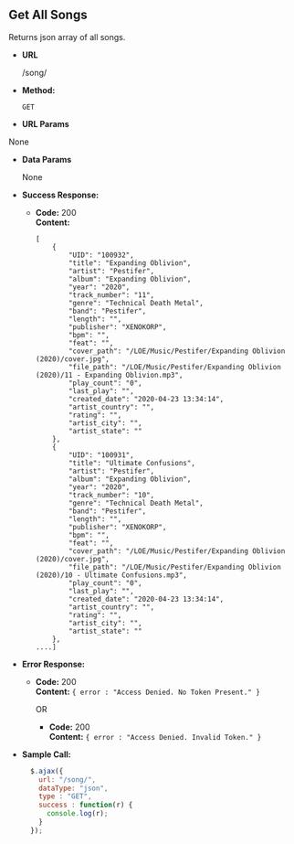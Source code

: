 **Get All Songs**
----
  Returns json array of all songs.

* **URL**

  /song/

* **Method:**

  `GET`

*  **URL Params**

  None

* **Data Params**

  None

* **Success Response:**

  * **Code:** 200 <br />
    **Content:**
    ```
    [
        {
            "UID": "100932",
            "title": "Expanding Oblivion",
            "artist": "Pestifer",
            "album": "Expanding Oblivion",
            "year": "2020",
            "track_number": "11",
            "genre": "Technical Death Metal",
            "band": "Pestifer",
            "length": "",
            "publisher": "XENOKORP",
            "bpm": "",
            "feat": "",
            "cover_path": "/LOE/Music/Pestifer/Expanding Oblivion (2020)/cover.jpg",
            "file_path": "/LOE/Music/Pestifer/Expanding Oblivion (2020)/11 - Expanding Oblivion.mp3",
            "play_count": "0",
            "last_play": "",
            "created_date": "2020-04-23 13:34:14",
            "artist_country": "",
            "rating": "",
            "artist_city": "",
            "artist_state": ""
        },
        {
            "UID": "100931",
            "title": "Ultimate Confusions",
            "artist": "Pestifer",
            "album": "Expanding Oblivion",
            "year": "2020",
            "track_number": "10",
            "genre": "Technical Death Metal",
            "band": "Pestifer",
            "length": "",
            "publisher": "XENOKORP",
            "bpm": "",
            "feat": "",
            "cover_path": "/LOE/Music/Pestifer/Expanding Oblivion (2020)/cover.jpg",
            "file_path": "/LOE/Music/Pestifer/Expanding Oblivion (2020)/10 - Ultimate Confusions.mp3",
            "play_count": "0",
            "last_play": "",
            "created_date": "2020-04-23 13:34:14",
            "artist_country": "",
            "rating": "",
            "artist_city": "",
            "artist_state": ""
        },
    ....]
    ```

* **Error Response:**

  * **Code:** 200 <br />
    **Content:** `{ error : "Access Denied. No Token Present." }`

    OR

    * **Code:** 200 <br />
      **Content:** `{ error : "Access Denied. Invalid Token." }`

* **Sample Call:**

  ```javascript
    $.ajax({
      url: "/song/",
      dataType: "json",
      type : "GET",
      success : function(r) {
        console.log(r);
      }
    });
  ```
